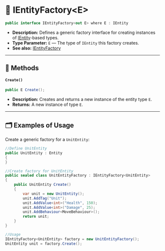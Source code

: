 # 🧩 IEntityFactory\<E>

```csharp
public interface IEntityFactory<out E> where E : IEntity
```

- **Description:** Defines a generic factory interface for creating instances of [IEntity](../Entities/IEntity.md)-based
  types.
- **Type Parameter:** `E` — The type of `IEntity` this factory creates.
- **See also:** [IEntityFactory](IEntityFactory.md)

---

## 🏹 Methods

#### `Create()`

```csharp
public E Create();
```

- **Description:** Creates and returns a new instance of the entity type `E`.
- **Returns:** A new instance of type `E`.

---

## 🗂 Examples of Usage

Create a generic factory for a `UnitEntity`:

```csharp
//Define UnitEntity
public UnitEntity : Entity
{
}
```

```csharp
//Create factory for UnitEntity 
public sealed class UnitEntityFactory : IEntityFactory<UnitEntity>
{
    public UnitEntity Create()
    {
        var unit = new UnitEntity();
        unit.AddTag("Unit");
        unit.AddValue<int>("Health", 150);
        unit.AddValue<int>("Damage", 25);
        unit.AddBehaviour<MoveBehaviour>();
        return unit;
    }
}
```

```csharp
//Usage
IEntityFactory<UnitEntity> factory = new UnitEntityFactory();
UnitEntity unit = factory.Create();
```